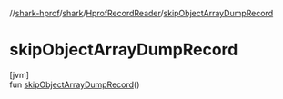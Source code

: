 //[shark-hprof](../../../index.md)/[shark](../index.md)/[HprofRecordReader](index.md)/[skipObjectArrayDumpRecord](skip-object-array-dump-record.md)

# skipObjectArrayDumpRecord

[jvm]\
fun [skipObjectArrayDumpRecord](skip-object-array-dump-record.md)()
